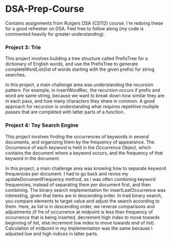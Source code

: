 # DSA-Prep-Course

Contains assignments from Rutgers DSA (CS112) course. I'm redoing these for a good refresher on DSA. Feel free to follow along (my code is commented heavily for greater understanding).

### Project 3: Trie

This project involves building a tree structure called PrefixTree for a dictionary of English words, and use the PrefixTree to generate completeWordList(list of words starting with the given prefix) for string searches.

In this project, a main challenge area was understanding the recursion pattern. For example, in insertWordRec, the recursion occurs if prefix and word are same string, because we want to break down how similar they are in each pass, and how many characters they share in common. A good approach for recursion is understanding what requires repetitive multiple passes that are completed with latter parts of a function.

### Project 4: Toy Search Engine

This project involves finding the occurrences of keywords in several documents, and organizing them by the frequency of appearance. The Occurrence of each keyword is held in the Occurrence Object, which contains the document where a keyword occurs, and the frequency of that keyword in the document.

In this project, a main challenge area was knowing how to separate keyword frequencies per document. I had to go back and revise my updateDocumentFrequency method, as I was often combining keyword frequencies, instead of separating them per document first, and then combining. The binary search implementation for insertLastOccurrence was interesting, given that items are in descending order. In trad binary search, you compare elements to target value and adjust the search according to them. Here, as list is in descending order, we reverse comparisons and adjustments (if fre of occurrence at midpoint is less than frequency of occurrence that is being inserted, decrement high index to move towards beginning of list, else increment low index to move towards end of list). Calculation of midpoint in my implementation was the same because I adjusted low and high indices in latter parts.
